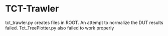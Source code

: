 # TCT-Trawler
tct_trawler.py creates files in ROOT. An attempt to normalize the DUT results failed. 
Tct_TreePlotter.py also failed to work properly
